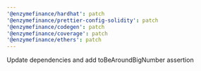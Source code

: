 ```yaml
---
'@enzymefinance/hardhat': patch
'@enzymefinance/prettier-config-solidity': patch
'@enzymefinance/codegen': patch
'@enzymefinance/coverage': patch
'@enzymefinance/ethers': patch
---
```


Update dependencies and add toBeAroundBigNumber assertion

